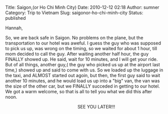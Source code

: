 Title: Saigon,(or Ho Chi Minh City)
Date: 2010-12-12 02:18
Author: sumner
Category: Trip to Vietnam
Slug: saigonor-ho-chi-minh-city
Status: published

Hannah,

So, we are back safe in Saigon. No problems on the plane, but the
transportation to our hotel was aweful. I guess the guy who was supposed
to pick us up, was wrong on the timing, so we waited for about 1 hour,
till mom decided to call the guy. After waiting another half hour, the
guy FINALLY showed up. He said, wait for 10 minutes, and I will get your
ride. But of all things, another guy,( the guy who picked us up at the
airport last time,) showed up and said to come with us. So we loaded up
the luggage in the taxi, and ALMOST started out agoin, but then, the
first guy said to wait another 10 minutes, and he would load us up into
a "big" van, the van was the size of the other car, but we FINALLY
succeded in getting to our hotel. We got a warm welcome, so that is all
to tell you what we did this after noon.

                                                          SEE YOU
LATER!!!
